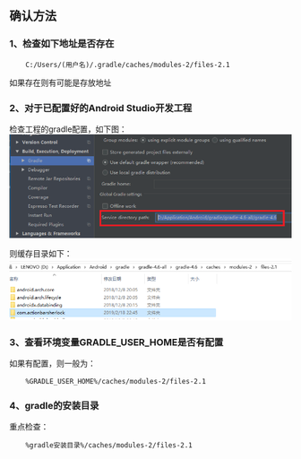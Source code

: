 ##    确认方法

###    1、检查如下地址是否存在

        C:/Users/(用户名)/.gradle/caches/modules-2/files-2.1
        
如果存在则有可能是存放地址

###    2、对于已配置好的Android Studio开发工程
检查工程的gradle配置，如下图：
![image2](/documents/Images/Android/gradle-cache/gradle-cache.png)

则缓存目录如下：
![image2](/documents/Images/Android/gradle-cache/gradle-cache2.png)

###    3、查看环境变量GRADLE_USER_HOME是否有配置
如果有配置，则一般为：

        %GRADLE_USER_HOME%/caches/modules-2/files-2.1    

###    4、gradle的安装目录
重点检查：

        %gradle安装目录%/caches/modules-2/files-2.1    


        

        